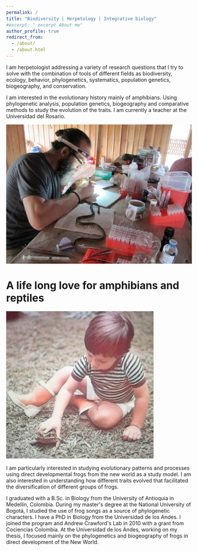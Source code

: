 ```yaml
---
permalink: /
title: "Biodiversity | Herpetology | Integrative biology"
#excerpt: " excerpt About me"
author_profile: true
redirect_from: 
  - /about/
  - /about.html
---
```


I am herpetologist addressing a variety of research questions that I try to solve with the combination of tools of different fields as biodiversity, ecology, behavior, phylogenetics, systematics, population genetics, biogeography, and conservation.

I am interested in the evolutionary history mainly of amphibians. Using phylogenetic analysis, population genetics, biogeography and comparative methods to study the evolution of the traits. I am currently a teacher at the Universidad del Rosario.

![](/images/2016_canocristales.jpeg "a title")

# A life long love for amphibians and reptiles

![](/images/herpLove_Lucas.jpeg "a title")

I am particularly interested in studying evolutionary patterns and processes using direct developmental frogs from the new world as a study model. I am also interested in understanding how different traits evolved that facilitated the diversification of different groups of frogs.

I graduated with a B.Sc. in Biology from the University of Antioquia in Medellín, Colombia. During my master's degree at the National University of Bogotá, I studied the use of frog songs as a source of phylogenetic characters. I have a PhD in Biology from the Universidad de los Andes. I joined the program and Andrew Crawford's Lab in 2010 with a grant from Cociencias Colombia. At the Universidad de los Andes, working on my thesis, I focused mainly on the phylogenetics and biogeography of frogs in direct development of the New World.
